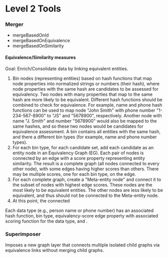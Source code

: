 # Level 2 Tools


### Merger
* mergeBasedOnId
* mergeBasedOnEquivalence
* mergeBasedOnSimilarity

#### Equivalence/Similarity measures
Goal: Enrich/Consolidate data by linking equivalent entities.
  1. Bin nodes (representing entities) based on hash functions that map node properties into normalized strings or numbers (their hash), where node properties with the same hash are candidates to be assessed for equivalency.  Two nodes with many properties that map to the same hash are more likely to be equivalent.  Different hash functions should be combined to check for equivalence.  For example, name and phone hash functions can be used to map node "John Smith" with phone number "1-234-567-8900" to "JS" and "5678900", respectively.  Another node with name "J. Smith" and number "5678900" would also be mapped to the same hashes, and so these two nodes would be candidates for equivalence assessment.  A bin contains all entities with the same hash, and there a different bin types (for example, name and phone number types).
  2. For each bin type, for each candidate set, add each candidate as an entity node in an Equivalency Graph (EG).  Each pair of nodes is connected by an edge with a score property representing entity similarity.  The result is a complete graph (all nodes connected to every other node), with some edges having higher scores than others.  There may be multiple scores, one for each bin type, on the edge.
  3. For each complete graph, create a "Meta-entity node" and connect it to the subset of nodes with highest edge scores.  These nodes are the most likely to be equivalent entities.  The other nodes are less likely to be equivalent, and thus should not be connected to the Meta-entity node.
  4. At this point, the connected

Each data type (e.g., person name or phone number) has an associated hash function, bin type, equivalency-score edge property with associated scoring function for the data type, and . 


### Superimposer
Imposes a new graph layer that connects multiple isolated child graphs via equivalence links without merging child graphs.


